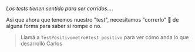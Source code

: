 _Los tests tienen sentido para ser corridos..._. 

Asi que ahora que tenemos nuestro "test", necesitamos "correrlo" :running: de alguna forma para saber si rompe o no.

> Llamá a `TestPositivometro#test_positivo` para ver cómo anda lo que desarrolló Carlos